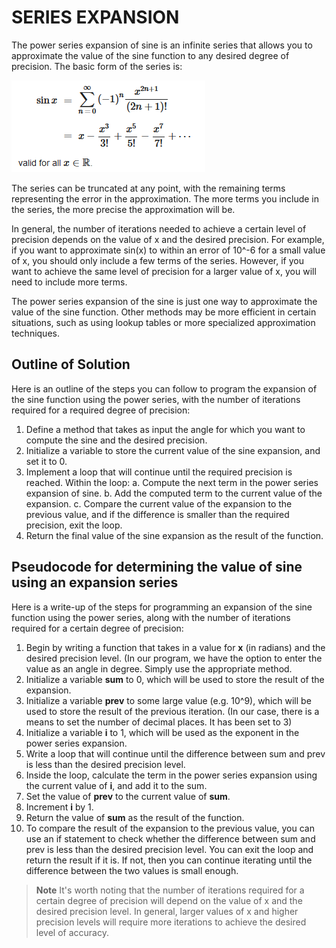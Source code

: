 # SERIES EXPANSION #
The power series expansion of sine is an infinite series that allows you to approximate the value of the sine function to any desired degree of precision. The basic form of the series is:

![Link](https://github.com/jspackiaraj/AY202223-WINT-CPP-CODE/blob/main/WEEK03-CODE/01_SeriesExpansion/PowerSeriesExpansionOfSine.png)

The series can be truncated at any point, with the remaining terms representing the error in the approximation. The more terms you include in the series, the more precise the approximation will be.

In general, the number of iterations needed to achieve a certain level of precision depends on the value of x and the desired precision. For example, if you want to approximate sin(x) to within an error of 10^-6 for a small value of x, you should only include a few terms of the series. However, if you want to achieve the same level of precision for a larger value of x, you will need to include more terms.

The power series expansion of the sine is just one way to approximate the value of the sine function. Other methods may be more efficient in certain situations, such as using lookup tables or more specialized approximation techniques.

## Outline of Solution ##
Here is an outline of the steps you can follow to program the expansion of the sine function using the power series, with the number of iterations required for a required degree of precision:

1. Define a method that takes as input the angle for which you want to compute the sine and the desired precision.
2. Initialize a variable to store the current value of the sine expansion, and set it to 0.
3. Implement a loop that will continue until the required precision is reached. Within the loop: 
    a. Compute the next term in the power series expansion of sine. 
    b. Add the computed term to the current value of the expansion. 
    c. Compare the current value of the expansion to the previous value, and if the difference is smaller than the required precision, exit the loop.
4. Return the final value of the sine expansion as the result of the function.

## Pseudocode for determining the value of sine using an expansion series ##
Here is a write-up of the steps for programming an expansion of the sine function using the power series, along with the number of iterations required for a certain degree of precision:
1. Begin by writing a function that takes in a value for __x__ (in radians) and the desired precision level. (In our program, we have the option to enter the value as an angle in degree. Simply use the appropriate method.
2. Initialize a variable __sum__ to 0, which will be used to store the result of the expansion.
3. Initialize a variable __prev__ to some large value (e.g. 10^9), which will be used to store the result of the previous iteration. (In our case, there is a means to set the number of decimal places. It has been set to 3)
4. Initialize a variable __i__ to 1, which will be used as the exponent in the power series expansion.
5. Write a loop that will continue until the difference between sum and prev is less than the desired precision level.
6. Inside the loop, calculate the term in the power series expansion using the current value of __i__, and add it to the sum.
7. Set the value of __prev__ to the current value of __sum__.
8. Increment __i__ by 1.
9. Return the value of __sum__ as the result of the function.
10. To compare the result of the expansion to the previous value, you can use an if statement to check whether the difference between sum and prev is less than the desired precision level. You can exit the loop and return the result if it is. If not, then you can continue iterating until the difference between the two values is small enough.

> **Note**
> It's worth noting that the number of iterations required for a certain degree of precision will depend on the value of x and the desired precision level. In general, larger values of x and higher precision levels will require more iterations to achieve the desired level of accuracy.
